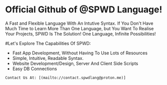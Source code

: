 # Official Github of @SPWD Language!   
A Fast and Flexible Language With An Intutive Syntax.
If You Don't Have Much Time to Learn More Than One Language, but You Want To Realise Your Projects, SPWD Is The Solution! One Language, Infinite Possibilities!

#Let's Explore The Capabilities Of SPWD:

- Fast App Development, Without Having To Use Lots of Resources
- Simple, Intuitive, Readable Syntax.
- Website Development/Design, Server And Client Side Scripts
- Easy DB Connections



```diff 
Contact Us At: [(mailto://contact.spwdlang@proton.me)]
```

